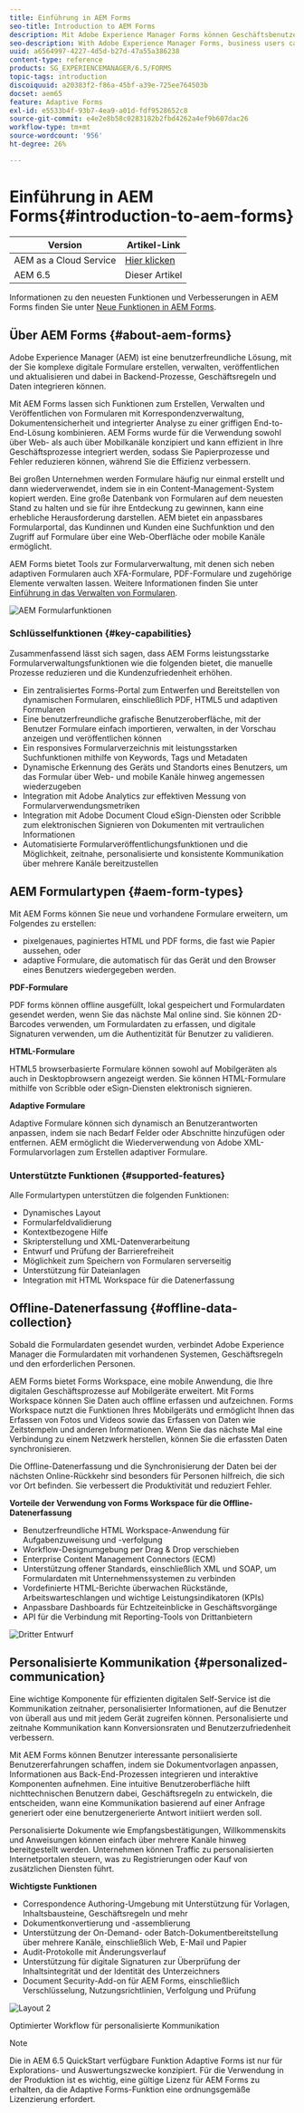 ```yaml
---
title: Einführung in AEM Forms
seo-title: Introduction to AEM Forms
description: Mit Adobe Experience Manager Forms können Geschäftsbenutzer ansprechende, responsive und adaptive Formulare in Web- und mobile Sites integrieren, den Prozess der digitalen Registrierung vereinfachen und die Konversionsraten von Kunden erhöhen.
seo-description: With Adobe Experience Manager Forms, business users can integrate engaging, responsive, and adaptive forms into web and mobile sites, simplifying the digital enrollment process and increasing customer conversion rates.
uuid: a6564997-4227-4d5d-b27d-47a55a386238
content-type: reference
products: SG_EXPERIENCEMANAGER/6.5/FORMS
topic-tags: introduction
discoiquuid: a20383f2-f86a-45bf-a39e-725ee764503b
docset: aem65
feature: Adaptive Forms
exl-id: e5533b4f-93b7-4ea9-a01d-fdf9528652c8
source-git-commit: e4e2e8b58c0283182b2fbd4262a4ef9b607dac26
workflow-type: tm+mt
source-wordcount: '956'
ht-degree: 26%

---
```


# Einführung in AEM Forms{#introduction-to-aem-forms}

| Version | Artikel-Link |
| -------- | ---------------------------- |
| AEM as a Cloud Service | [Hier klicken](https://experienceleague.adobe.com/docs/experience-manager-cloud-service/content/forms/forms-overview/home.html?lang=de) |
| AEM 6.5 | Dieser Artikel |

Informationen zu den neuesten Funktionen und Verbesserungen in AEM Forms finden Sie unter [Neue Funktionen in AEM Forms](../../forms/using/whats-new.md).

## Über AEM Forms {#about-aem-forms}

Adobe Experience Manager (AEM) ist eine benutzerfreundliche Lösung, mit der Sie komplexe digitale Formulare erstellen, verwalten, veröffentlichen und aktualisieren und dabei in Backend-Prozesse, Geschäftsregeln und Daten integrieren können.

Mit AEM Forms lassen sich Funktionen zum Erstellen, Verwalten und Veröffentlichen von Formularen mit Korrespondenzverwaltung, Dokumentensicherheit und integrierter Analyse zu einer griffigen End-to-End-Lösung kombinieren. AEM Forms wurde für die Verwendung sowohl über Web- als auch über Mobilkanäle konzipiert und kann effizient in Ihre Geschäftsprozesse integriert werden, sodass Sie Papierprozesse und Fehler reduzieren können, während Sie die Effizienz verbessern.

Bei großen Unternehmen werden Formulare häufig nur einmal erstellt und dann wiederverwendet, indem sie in ein Content-Management-System kopiert werden. Eine große Datenbank von Formularen auf dem neuesten Stand zu halten und sie für ihre Entdeckung zu gewinnen, kann eine erhebliche Herausforderung darstellen. AEM bietet ein anpassbares Formularportal, das Kundinnen und Kunden eine Suchfunktion und den Zugriff auf Formulare über eine Web-Oberfläche oder mobile Kanäle ermöglicht.

AEM Forms bietet Tools zur Formularverwaltung, mit denen sich neben adaptiven Formularen auch XFA-Formulare, PDF-Formulare und zugehörige Elemente verwalten lassen. Weitere Informationen finden Sie unter [Einführung in das Verwalten von Formularen](../../forms/using/introduction-managing-forms.md).

![AEM Formularfunktionen](do-not-localize/4th-draft.gif)

### Schlüsselfunktionen {#key-capabilities}

Zusammenfassend lässt sich sagen, dass AEM Forms leistungsstarke Formularverwaltungsfunktionen wie die folgenden bietet, die manuelle Prozesse reduzieren und die Kundenzufriedenheit erhöhen.

* Ein zentralisiertes Forms-Portal zum Entwerfen und Bereitstellen von dynamischen Formularen, einschließlich PDF, HTML5 und adaptiven Formularen
* Eine benutzerfreundliche grafische Benutzeroberfläche, mit der Benutzer Formulare einfach importieren, verwalten, in der Vorschau anzeigen und veröffentlichen können
* Ein responsives Formularverzeichnis mit leistungsstarken Suchfunktionen mithilfe von Keywords, Tags und Metadaten
* Dynamische Erkennung des Geräts und Standorts eines Benutzers, um das Formular über Web- und mobile Kanäle hinweg angemessen wiederzugeben
* Integration mit Adobe Analytics zur effektiven Messung von Formularverwendungsmetriken
* Integration mit Adobe Document Cloud eSign-Diensten oder Scribble zum elektronischen Signieren von Dokumenten mit vertraulichen Informationen
* Automatisierte Formularveröffentlichungsfunktionen und die Möglichkeit, zeitnahe, personalisierte und konsistente Kommunikation über mehrere Kanäle bereitzustellen

## AEM Formulartypen {#aem-form-types}

Mit AEM Forms können Sie neue und vorhandene Formulare erweitern, um Folgendes zu erstellen:

* pixelgenaues, paginiertes HTML und PDF forms, die fast wie Papier aussehen, oder
* adaptive Formulare, die automatisch für das Gerät und den Browser eines Benutzers wiedergegeben werden.

**PDF-Formulare**

PDF forms können offline ausgefüllt, lokal gespeichert und Formulardaten gesendet werden, wenn Sie das nächste Mal online sind. Sie können 2D-Barcodes verwenden, um Formulardaten zu erfassen, und digitale Signaturen verwenden, um die Authentizität für Benutzer zu validieren.

**HTML-Formulare**

HTML5 browserbasierte Formulare können sowohl auf Mobilgeräten als auch in Desktopbrowsern angezeigt werden. Sie können HTML-Formulare mithilfe von Scribble oder eSign-Diensten elektronisch signieren.

**Adaptive Formulare**

Adaptive Formulare können sich dynamisch an Benutzerantworten anpassen, indem sie nach Bedarf Felder oder Abschnitte hinzufügen oder entfernen. AEM ermöglicht die Wiederverwendung von Adobe XML-Formularvorlagen zum Erstellen adaptiver Formulare.

### Unterstützte Funktionen {#supported-features}

Alle Formulartypen unterstützen die folgenden Funktionen:

* Dynamisches Layout
* Formularfeldvalidierung
* Kontextbezogene Hilfe
* Skripterstellung und XML-Datenverarbeitung
* Entwurf und Prüfung der Barrierefreiheit
* Möglichkeit zum Speichern von Formularen serverseitig
* Unterstützung für Dateianlagen
* Integration mit HTML Workspace für die Datenerfassung

## Offline-Datenerfassung {#offline-data-collection}

Sobald die Formulardaten gesendet wurden, verbindet Adobe Experience Manager die Formulardaten mit vorhandenen Systemen, Geschäftsregeln und den erforderlichen Personen.

AEM Forms bietet Forms Workspace, eine mobile Anwendung, die Ihre digitalen Geschäftsprozesse auf Mobilgeräte erweitert. Mit Forms Workspace können Sie Daten auch offline erfassen und aufzeichnen. Forms Workspace nutzt die Funktionen Ihres Mobilgeräts und ermöglicht Ihnen das Erfassen von Fotos und Videos sowie das Erfassen von Daten wie Zeitstempeln und anderen Informationen. Wenn Sie das nächste Mal eine Verbindung zu einem Netzwerk herstellen, können Sie die erfassten Daten synchronisieren.

Die Offline-Datenerfassung und die Synchronisierung der Daten bei der nächsten Online-Rückkehr sind besonders für Personen hilfreich, die sich vor Ort befinden. Sie verbessert die Produktivität und reduziert Fehler.

**Vorteile der Verwendung von Forms Workspace für die Offline-Datenerfassung**

* Benutzerfreundliche HTML Workspace-Anwendung für Aufgabenzuweisung und -verfolgung
* Workflow-Designumgebung per Drag &amp; Drop verschieben
* Enterprise Content Management Connectors (ECM)
* Unterstützung offener Standards, einschließlich XML und SOAP, um Formulardaten mit Unternehmenssystemen zu verbinden
* Vordefinierte HTML-Berichte überwachen Rückstände, Arbeitswarteschlangen und wichtige Leistungsindikatoren (KPIs)
* Anpassbare Dashboards für Echtzeiteinblicke in Geschäftsvorgänge
* API für die Verbindung mit Reporting-Tools von Drittanbietern

![Dritter Entwurf](do-not-localize/3rd-draft.gif)

## Personalisierte Kommunikation {#personalized-communication}

Eine wichtige Komponente für effizienten digitalen Self-Service ist die Kommunikation zeitnaher, personalisierter Informationen, auf die Benutzer von überall aus und mit jedem Gerät zugreifen können. Personalisierte und zeitnahe Kommunikation kann Konversionsraten und Benutzerzufriedenheit verbessern.

Mit AEM Forms können Benutzer interessante personalisierte Benutzererfahrungen schaffen, indem sie Dokumentvorlagen anpassen, Informationen aus Back-End-Prozessen integrieren und interaktive Komponenten aufnehmen. Eine intuitive Benutzeroberfläche hilft nichttechnischen Benutzern dabei, Geschäftsregeln zu entwickeln, die entscheiden, wann eine Kommunikation basierend auf einer Anfrage generiert oder eine benutzergenerierte Antwort initiiert werden soll.

Personalisierte Dokumente wie Empfangsbestätigungen, Willkommenskits und Anweisungen können einfach über mehrere Kanäle hinweg bereitgestellt werden. Unternehmen können Traffic zu personalisierten Internetportalen steuern, was zu Registrierungen oder Kauf von zusätzlichen Diensten führt.

**Wichtigste Funktionen**

* Correspondence Authoring-Umgebung mit Unterstützung für Vorlagen, Inhaltsbausteine, Geschäftsregeln und mehr
* Dokumentkonvertierung und -assemblierung
* Unterstützung der On-Demand- oder Batch-Dokumentbereitstellung über mehrere Kanäle, einschließlich Web, E-Mail und Papier
* Audit-Protokolle mit Änderungsverlauf
* Unterstützung für digitale Signaturen zur Überprüfung der Inhaltsintegrität und der Identität des Unterzeichners
* Document Security-Add-on für AEM Forms, einschließlich Verschlüsselung, Nutzungsrichtlinien, Verfolgung und Prüfung

![Layout 2](do-not-localize/layout-02.png)

Optimierter Workflow für personalisierte Kommunikation

>[!NOTE]
>
>Die in AEM 6.5 QuickStart verfügbare Funktion Adaptive Forms ist nur für Explorations- und Auswertungszwecke konzipiert. Für die Verwendung in der Produktion ist es wichtig, eine gültige Lizenz für AEM Forms zu erhalten, da die Adaptive Forms-Funktion eine ordnungsgemäße Lizenzierung erfordert.
